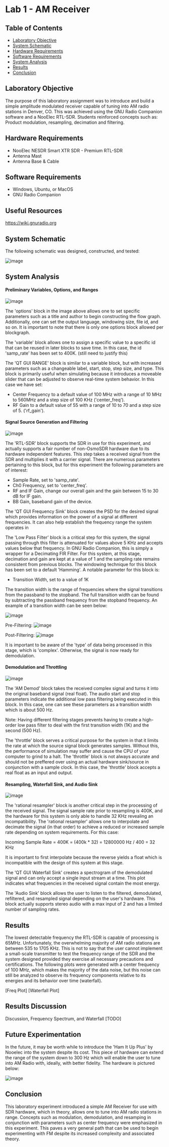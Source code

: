 # Lab 1 - AM Receiver

## Table of Contents
- [Laboratory Objective](#laboratory-objective)
- [System Schematic](#system-schematic)
- [Hardware Requirements](#technology-description)
- [Software Requirements](#technology-description)
- [System Analysis](#system-analysis)
- [Results](#results)
- [Conclusion](#conclusion)

## Laboratory Objective
The purpose of this laboratory assignment was to introduce and build a simple amplitude modulated receiver capable of tuning into AM radio stations in Denver, CO. This was achieved using the GNU Radio Companion software and a NooElec RTL-SDR. Students reinforced concepts such as: Product modulation, resampling, decimation and filtering.

## Hardware Requirements
- NooElec NESDR Smart XTR SDR - Premium RTL-SDR
- Antenna Mast
- Antenna Base & Cable
  
## Software Requirements
- Windows, Ubuntu, or MacOS
- GNU Radio Companion

## Useful Resources
https://wiki.gnuradio.org

## System Schematic
The following schematic was designed, constructed, and tested: 

![image](https://github.com/leoki6/Digital-Communications/blob/main/L1_AM_RECEIVER/Schematic/am_receiver_schematic.png) 

## System Analysis
#### Preliminary Variables, Options, and Ranges
![image](https://github.com/leoki6/Digital-Communications/blob/main/L1_AM_RECEIVER/Additional%20Figures/variables_ranges_options.png) 

The 'options' block in the image above allows one to set specific parameters such as a title and author to begin constructing the flow graph. Additionally, one can set the output language, windowing size, file id, and so on. It is important to note that there is only one options block allowed per blockgraph.

The 'variable' block allows one to assign a specific value to a specific id that can be reused in later blocks to save time. In this case, the id 'samp_rate' has been set to 400K. (still need to justify this)

The 'QT GUI RANGE' block is similar to a variable block, but with increased parameters such as a changeable label, start, stop, step size, and type. This block is primarily useful when simulating because it introduces a moveable slider that can be adjusted to observe real-time system behavior. In this case we have set:

- Center Frequency to a default value of 100 MHz with a range of 10 MHz to 560MHz and a step size of 100 KHz ('center_freq').
- RF Gain to a default value of 55 with a range of 10 to 70 and a step size of 5. ('rf_gain').

#### Signal Source Generation and Filtering
![image](https://github.com/leoki6/Digital-Communications/blob/main/L1_AM_RECEIVER/Additional%20Figures/source_filter_freq.png) 

The 'RTL-SDR' block supports the SDR in use for this experiment, and actually supports a fair number of non-OsmoSDR hardware due to its hardware independent features. This step takes a received signal from the SDR and multiplies it with a carrier signal. There are numerous parameters pertaining to this block, but for this experiment the following parameters are of interest:

- Sample Rate, set to 'samp_rate'.
- Ch0 Frequency, set to 'center_freq'.
- RF and IF Gain, change our overall gain and the gain between 15 to 30 dB for IF gain.
- BB Gain, baseband gain of the device.

The 'QT GUI Frequency Sink' block creates the PSD for the desired signal which provides information on the power of a signal at different frequencies. It can also help establish the frequency range the system operates in

The 'Low Pass Filter' block is a critical step for this system, the signal passing through this filter is attenuated for values above 5 KHz and accepts values below that frequency. In GNU Radio Companion, this is simply a wrapper for a Decimating FIR Filter. For this system, at this stage, decimation and gain are kept at a value of 1 and the sampling rate remains consistent from previous blocks. The windowing technique for this block has been set to a default 'Hamming'. A notable parameter for this block is:

- Transition Width, set to a value of 1K

The transition width is the range of frequencies where the signal transitions from the passband to the stopband. The full transition width can be found by subtracting the passband frequency from the stopband frequency. An example of a transition width can be seen below:

![image](https://github.com/leoki6/Digital-Communications/blob/main/L1_AM_RECEIVER/Additional%20Figures/transition_width.png)

Pre-Filtering:
![image](https://github.com/leoki6/Digital-Communications/blob/main/L1_AM_RECEIVER/Additional%20Figures/pre_filter_waveforms.png)

Post-Filtering:
![image](https://github.com/leoki6/Digital-Communications/blob/main/L1_AM_RECEIVER/Additional%20Figures/post_filtering_waveforms.png)

It is important to be aware of the 'type' of data being processed in this stage, which is 'complex'. Otherwise, the signal is now ready for demodulation.

#### Demodulation and Throttling
![image](https://github.com/leoki6/Digital-Communications/blob/main/L1_AM_RECEIVER/Additional%20Figures/demod_throttle.png) 

The 'AM Demod' block takes the received complex signal and turns it into the original baseband signal (real float). The audio start and stop parameters indicate the additional low pass filtering being executed in this block. In this case, one can see these parameters as a transition width which is about 500 Hz. 

Note: Having different filtering stages prevents having to create a high-order low pass filter to deal with the first transition width (1K) and the second (500 Hz).

The 'throttle' block serves a critical purpose for the system in that it limits the rate at which the source signal block generates samples. Without this, the performance of simulation may suffer and cause the CPU of your computer to grind to a halt. The 'throttle' block is not always accurate and should not be preffered over using an actual hardware sink/source in conjunction with a sample clock. In this case, the 'throttle' block accepts a real float as an input and output.

#### Resampling, Waterfall Sink, and Audio Sink
![image](https://github.com/leoki6/Digital-Communications/blob/main/L1_AM_RECEIVER/Additional%20Figures/resample_audio_waterfall.png) 

The 'rational resampler' block is another critical step in the processing of the received signal. The signal sample rate prior to resampling is 400K, and the hardware for this system is only able to handle 32 KHz revealing an incompatibility. The 'rational resampler' allows one to interpolate and decimate the signal (in that order) to achieve a reduced or increased sample rate depending on system requirements. For this case:

Incoming Sample Rate = 400K = (400k * 32) = 12800000 Hz / 400 = 32 KHz

It is important to first interpolate because the reverse yields a float which is incompatible with the design of this system at this stage.

The 'QT GUI Waterfall Sink' creates a spectrogram of the demodulated signal and can only accept a single input stream at a time. This plot indicates what frequencies in the received signal contain the most energy. 

The 'Audio Sink' block allows the user to listen to the filtered, demodulated, refiltered, and resampled signal depending on the user's hardware. This block actually supports stereo audio with a max input of 2 and has a limited number of sampling rates. 

## Results
The lowest detectable frequency the RTL-SDR is capable of processing is 65MHz. Unfortunately, the overwhelming majority of AM radio stations are between 535 to 1705 KHz. This is not to say that the user cannot implement a small-scale transmitter to test the frequency range of the SDR and the system designed provided they exercise all necessary precautions and certifications. The following plots were generated with a center frequency of 100 MHz, which makes the majority of the data noise, but this noise can still be analyzed to observe its frequency components relative to its energies and its behavior over time (waterfall).

[Freq Plot]
[Waterfall Plot]

## Results Discussion
Discussion, Frequency Spectrum, and Waterfall [TODO]

## Future Experimentation
In the future, it may be worth while to introduce the 'Ham It Up Plus' by Nooelec into the system despite its cost. This piece of hardware can extend the range of the system down to 300 Hz which will enable the user to tune into AM Radio with, ideally, with better fidelity. The hardware is pictured below:

![image](https://github.com/leoki6/Digital-Communications/blob/main/L1_AM_RECEIVER/Additional%20Figures/ham_it_up.png)

## Conclusion
This laboratory experiment introduced a simple AM Receiver for use with SDR hardware, which in theory, allows one to tune into AM radio stations in range. Concepts such as modulation, demodulation, and resamping in conjunction with parameters such as center frequency were emphasized in this experiment. This paves a very general path that can be used to begin experimenting with FM despite its increased complexity and associated theory.

